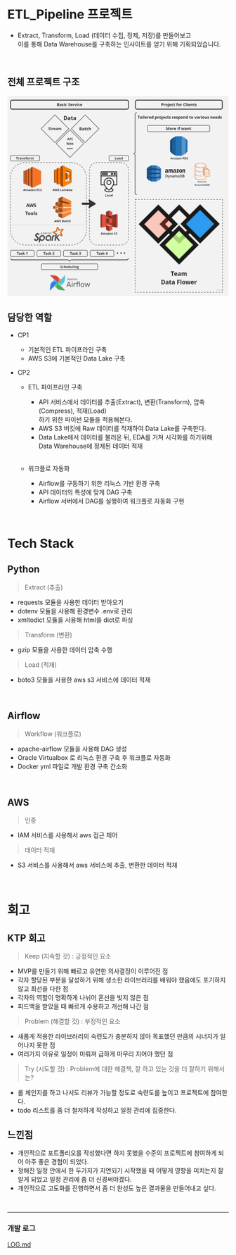 # ETL_Pipeline 프로젝트

- Extract, Transform, Load (데이터 수집, 정제, 저장)를 만들어보고<br>
이를 통해 Data Warehouse를 구축하는 인사이트를 얻기 위해 기획되었습니다. 

<br>

## 전체 프로젝트 구조

<img src='Work_SG\img\DF Service Guide.jpg' >

## 담당한 역할

- CP1
    - 기본적인 ETL 파이프라인 구축
    - AWS S3에 기본적인 Data Lake 구축

- CP2
    - ETL 파이프라인 구축
      - API 서비스에서 데이터를 추출(Extract), 변환(Transform), 압축(Compress), 적재(Load) <br>하기 위한 파이썬 모듈을 적용해본다.
      - AWS S3 버킷에 Raw 데이터를 적재하여 Data Lake를 구축한다.
      - Data Lake에서 데이터를 불러온 뒤, EDA를 거쳐 시각화를 하기위해<br> Data Warehouse에 정제된 데이터 적재

      <br>

    - 워크플로 자동화
      - Airflow를 구동하기 위한 리눅스 기반 환경 구축
      - API 데이터의 특성에 맞게 DAG 구축
      - Airflow 서버에서 DAG를 실행하여 워크플로 자동화 구현

<br>

# Tech Stack

## Python

> Extract (추출)
> 
- requests 모듈을 사용한 데이터 받아오기
- dotenv 모듈을 사용해 환경변수 .env로 관리
- xmltodict 모듈을 사용해 html을 dict로 파싱

> Transform (변환)
> 
- gzip 모듈을 사용한 데이터 압축 수행

> Load (적재)
> 
- boto3 모듈을 사용한 aws s3 서비스에 데이터 적재

<br>

## Airflow

> Workflow (워크플로)
> 
- apache-airflow 모듈을 사용해 DAG 생성
- Oracle Virtualbox 로 리눅스 환경 구축 후 워크플로 자동화
- Docker yml 파일로 개발 환경 구축 간소화

<br>

## AWS

> 인증
> 
- IAM 서비스를 사용해서 aws 접근 제어

> 데이터 적재
> 
- S3 서비스를 사용해서 aws 서비스에 추출, 변환한 데이터 적재

<br>

# 회고

## KTP 회고

> Keep (지속할 것) : 긍정적인 요소
> 
- MVP를 만들기 위해 빠르고 유연한 의사결정이 이루어진 점
- 각자 할당된 부분을 달성하기 위해 생소한 라이브러리를 배워야 했음에도
포기하지 않고 최선을 다한 점
- 각자의 역할이 명확하게 나뉘어 혼선을 빚지 않은 점
- 피드백을 받았을 때 빠르게 수용하고 개선해 나간 점

> Problem (해결할 것) : 부정적인 요소
> 
- 새롭게 적용한 라이브러리의 숙련도가 충분하지 않아 목표했던 만큼의
시너지가 일어나지 못한 점
- 여러가지 이유로 일정이 미뤄져 급하게 마무리 지어야 했던 점

> Try (시도할 것) : Problem에 대한 해결책, 잘 하고 있는 것을 더 잘하기 위해서는?
> 
- 롤 체인지를 하고 나서도 리뷰가 가능할 정도로 숙련도를 높이고 프로젝트에 참여한다.
- todo 리스트를 좀 더 철저하게 작성하고 일정 관리에 집중한다.

## 느낀점

- 개인적으로 포트폴리오를 작성했다면 하지 못했을 수준의 프로젝트에 참여하게 되어
아주 좋은 경험이 되었다.
- 정해진 일정 안에서 한 두가지가 지연되기 시작했을 때 어떻게 영향을 미치는지
잘 알게 되었고 일정 관리에 좀 더 신경써야겠다.
- 개인적으로 고도화를 진행하면서 좀 더 완성도 높은 결과물을 만들어내고 싶다.

<br>

---
### 개발 로그
[LOG.md](Work_SG/LOG.md)
